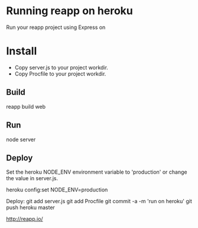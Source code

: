# Running reapp on heroku

Run your reapp project using Express on 

# Install
- Copy server.js to your project workdir.
- Copy Procfile to your project workdir.

## Build
  reapp build web

## Run
  node server
  
## Deploy

Set the heroku NODE_ENV environment variable to 'production' or change the value in server.js.
  
  heroku config:set NODE_ENV=production

Deploy:
  git add server.js
  git add Procfile
  git commit -a -m 'run on heroku'
  git push heroku master

http://reapp.io/
